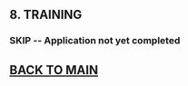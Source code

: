 ## 8. TRAINING

### SKIP -- Application not yet completed

## [BACK TO MAIN](https://github.com/MilitaryMobile/xd-regression-test/blob/master/README.md)
